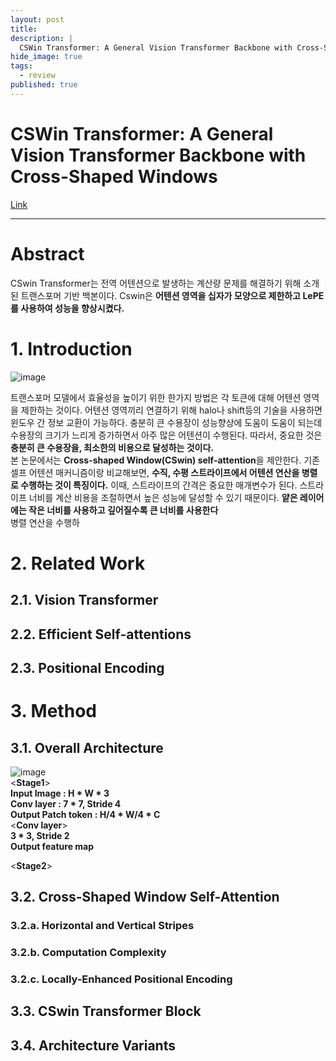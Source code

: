 ```yaml
---
layout: post
title: 
description: |
  CSWin Transformer: A General Vision Transformer Backbone with Cross-Shaped Windows, 9 Jan 2022, University of Science and Technology China, Microsoft.
hide_image: true
tags:
  - review
published: true
---
```


# CSWin Transformer: A General Vision Transformer Backbone with Cross-Shaped Windows
[Link](https://arxiv.org/abs/2107.00652)
* * *

# Abstract
CSwin Transformer는 전역 어텐션으로 발생하는 계산량 문제를 해결하기 위해 소개된 트랜스포머 기반 백본이다. Cswin은
**어텐션 영역을 십자가 모양으로 제한하고 LePE를 사용하여 성능을 향상시켰다.** 

# 1. Introduction
![image](https://user-images.githubusercontent.com/69246778/223364833-3c5fc46f-9402-469d-938b-7d1e7eca91bb.png)

트랜스포머 모델에서 효율성을 높이기 위한 한가지 방법은 각 토큰에 대해 어텐션 영역을 제한하는 것이다. 어텐션 영역끼리 연결하기 위해
halo나 shift등의 기술을 사용하면 윈도우 간 정보 교환이 가능하다. 충분히 큰 수용장이 성능향상에 도움이 도움이 되는데 수용장의 크기가
느리게 증가하면서 아주 많은 어텐션이 수행된다. 따라서, 중요한 것은 **충분히 큰 수용장을, 최소한의 비용으로 달성하는 것이다.**   
본 논문에서는 **Cross-shaped Window(CSwin) self-attention**을 제안한다. 기존 셀프 어텐션 매커니즘이랑 비교해보면, **수직, 수평
스트라이프에서 어텐션 연산을 병렬로 수행하는 것이 특징이다.** 이때, 스트라이프의 간격은 중요한 매개변수가 된다. 스트라이프 너비를
계산 비용을 조절하면서 높은 성능에 달성할 수 있기 때문이다. **얕은 레이어에는 작은 너비를 사용하고 깊어질수록 큰 너비를 
사용한다**   
병렬 연산을 수행하

# 2. Related Work
## 2.1. Vision Transformer
## 2.2. Efficient Self-attentions
## 2.3. Positional Encoding

# 3. Method
## 3.1. Overall Architecture
![image](https://user-images.githubusercontent.com/69246778/192493775-faa94551-5c89-4d79-b8be-ddad15716310.png)   
<**Stage1**>   
**Input Image : H * W * 3**   
**Conv layer : 7 * 7, Stride 4**   
**Output Patch token : H/4 *  W/4 * C**   
<**Conv layer**>   
**3 * 3, Stride 2**   
**Output feature map**

<**Stage2**>   


## 3.2. Cross-Shaped Window Self-Attention
### 3.2.a. Horizontal and Vertical Stripes
### 3.2.b. Computation Complexity
### 3.2.c. Locally-Enhanced Positional Encoding
## 3.3. CSwin Transformer Block
## 3.4. Architecture Variants
